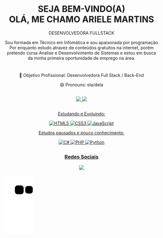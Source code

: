 <h1 align="center" >SEJA BEM-VINDO(A)<br>OLÁ, ME CHAMO ARIELE MARTINS</h1>

<p align="center">DESENVOLVEDORA FULLSTACK</p>

<p align="center" >Sou formada em Técnico em Infomática e sou apaixonada por programação <br> Por enquanto estudo atravez de conteúdos gratuitos na 
internet, porém pretendo cursa Analise e Desenvolvimento de Sistemas e estou em busca da minha primeira oportunidade de emprego na área.</p>

#

<div align="center">

<p>🌱 Objetivo Profissional: Desenvolvedora Full Stack / Back-End</p>
<p>😄 Pronouns: ela/dela</p>

</div>


## 

<div align="center">
  <a href="https://github.com/ArieleMartins">
  <img height="180em" src="https://github-readme-status.vercel.app/api?username=ArieleMartins&show_icons=true&theme=omni&include_all_commits=true&count_private=true"/>
  <img height="180em" src="https://github-readme-status.vercel.app/api/top-langs/?username=ArieleMartins&layout=compact&langs_counts=16&theme=omni"/>
</div>


##
<div align="center">
  <p>Estudando e Evoluindo:</p>
  
  ![HTML5](https://img.shields.io/badge/html5-%23E34F26.svg?style=for-the-badge&logo=html5&logoColor=white)
  ![CSS3](https://img.shields.io/badge/css3-%231572B6.svg?style=for-the-badge&logo=css3&logoColor=white)
  ![JavaScript](https://img.shields.io/badge/javascript-%23323330.svg?style=for-the-badge&logo=javascript&logoColor=%23F7DF1E)
  
  <p>Estudos pausados e pouco conhecimento:</p>
  
  ![C#](https://img.shields.io/badge/c%23-%23239120.svg?style=for-the-badge&logo=c-sharp&logoColor=white)
  ![PHP](https://img.shields.io/badge/php-%23777BB4.svg?style=for-the-badge&logo=php&logoColor=white)
  ![Python](https://img.shields.io/badge/python-3670A0?style=for-the-badge&logo=python&logoColor=ffdd54)
  
</div>

##

<div align="center">
<h3>Redes Sociais</h3>
<a target="_blank" href="https://www.linkedin.com/in/ariele-martins-b427541bb/"><img src="https://img.shields.io/badge/LinkedIn-0077B5?style=for-the-badge&logo=linkedin&logoColor=white" target="_blank"/></a>
</div>

![Snake Animation](https://github.com/ArieleMartins/ArieleMartins/blob/output/github-contribution-grid-snake.svg)
